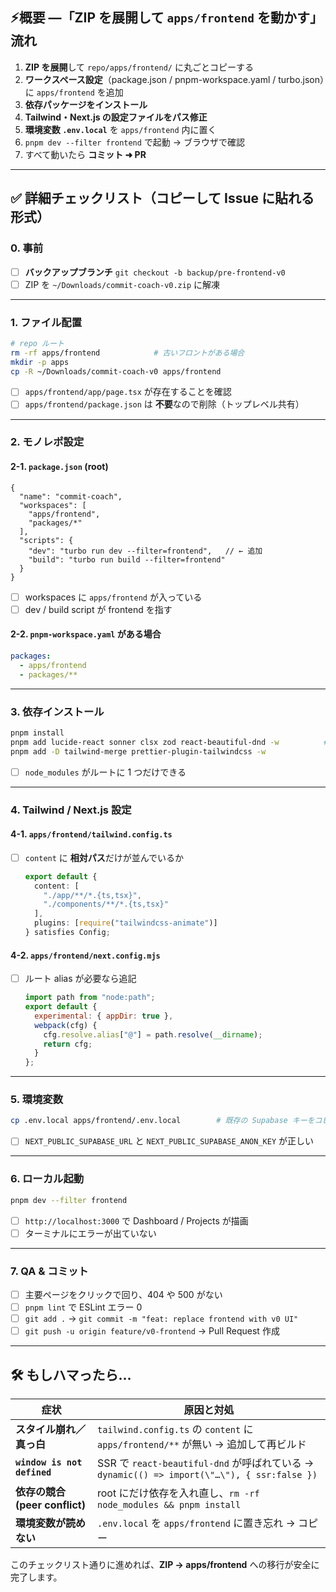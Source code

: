 ## ⚡️概要 ―「ZIP を展開して `apps/frontend` を動かす」流れ

1. **ZIP を展開**して `repo/apps/frontend/` に丸ごとコピーする
2. **ワークスペース設定**（package.json / pnpm-workspace.yaml / turbo.json）に `apps/frontend` を追加
3. **依存パッケージをインストール**
4. **Tailwind・Next.js の設定ファイルをパス修正**
5. **環境変数 `.env.local`** を `apps/frontend` 内に置く
6. `pnpm dev --filter frontend` で起動 → ブラウザで確認
7. すべて動いたら **コミット ➜ PR**

---

## ✅ 詳細チェックリスト（コピーして Issue に貼れる形式）

### 0. 事前

* [ ] **バックアップブランチ** `git checkout -b backup/pre-frontend-v0`
* [ ] ZIP を `~/Downloads/commit-coach-v0.zip` に解凍

---

### 1. ファイル配置

```bash
# repo ルート
rm -rf apps/frontend            # 古いフロントがある場合
mkdir -p apps
cp -R ~/Downloads/commit-coach-v0 apps/frontend
```

* [ ] `apps/frontend/app/page.tsx` が存在することを確認
* [ ] `apps/frontend/package.json` は **不要**なので削除（トップレベル共有）

---

### 2. モノレポ設定

#### 2-1. `package.json` (root)

```jsonc
{
  "name": "commit-coach",
  "workspaces": [
    "apps/frontend",
    "packages/*"
  ],
  "scripts": {
    "dev": "turbo run dev --filter=frontend",   // ← 追加
    "build": "turbo run build --filter=frontend"
  }
}
```

* [ ] workspaces に `apps/frontend` が入っている
* [ ] dev / build script が frontend を指す

#### 2-2. `pnpm-workspace.yaml` がある場合

```yaml
packages:
  - apps/frontend
  - packages/**
```

---

### 3. 依存インストール

```bash
pnpm install
pnpm add lucide-react sonner clsx zod react-beautiful-dnd -w          # 既にあればスキップ
pnpm add -D tailwind-merge prettier-plugin-tailwindcss -w
```

* [ ] `node_modules` がルートに 1 つだけできる

---

### 4. Tailwind / Next.js 設定

#### 4-1. `apps/frontend/tailwind.config.ts`

* [ ] `content` に **相対パス**だけが並んでいるか

  ```ts
  export default {
    content: [
      "./app/**/*.{ts,tsx}",
      "./components/**/*.{ts,tsx}"
    ],
    plugins: [require("tailwindcss-animate")]
  } satisfies Config;
  ```

#### 4-2. `apps/frontend/next.config.mjs`

* [ ] ルート alias が必要なら追記

  ```js
  import path from "node:path";
  export default {
    experimental: { appDir: true },
    webpack(cfg) {
      cfg.resolve.alias["@"] = path.resolve(__dirname);
      return cfg;
    }
  };
  ```

---

### 5. 環境変数

```bash
cp .env.local apps/frontend/.env.local        # 既存の Supabase キーをコピー
```

* [ ] `NEXT_PUBLIC_SUPABASE_URL` と `NEXT_PUBLIC_SUPABASE_ANON_KEY` が正しい

---

### 6. ローカル起動

```bash
pnpm dev --filter frontend
```

* [ ] `http://localhost:3000` で Dashboard / Projects が描画
* [ ] ターミナルにエラーが出ていない

---

### 7. QA & コミット

* [ ] 主要ページをクリックで回り、404 や 500 がない
* [ ] `pnpm lint` で ESLint エラー 0
* [ ] `git add .` → `git commit -m "feat: replace frontend with v0 UI"`
* [ ] `git push -u origin feature/v0-frontend` → Pull Request 作成

---

## 🛠️ もしハマったら…

| 症状                          | 原因と対処                                                                               |
| --------------------------- | ----------------------------------------------------------------------------------- |
| **スタイル崩れ／真っ白**              | `tailwind.config.ts` の `content` に `apps/frontend/**` が無い → 追加して再ビルド                |
| **`window is not defined`** | SSR で `react-beautiful-dnd` が呼ばれている → `dynamic(() => import(\"…\"), { ssr:false })` |
| **依存の競合 (peer conflict)**   | root にだけ依存を入れ直し、`rm -rf node_modules && pnpm install`                               |
| **環境変数が読めない**               | `.env.local` を `apps/frontend` に置き忘れ → コピー                                          |

このチェックリスト通りに進めれば、**ZIP → apps/frontend** への移行が安全に完了します。
